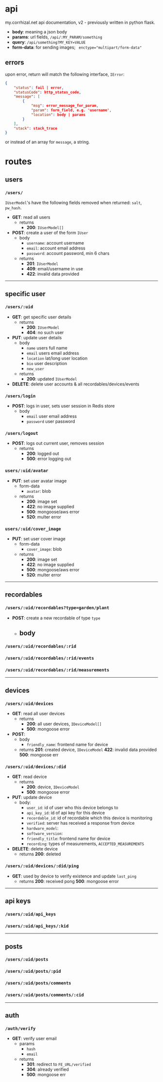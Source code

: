 # api

my.corrhizal.net api documentation, v2 - previously written in python flask.

* __body__: meaning a json body
* __params__: url fields, `/api/:MY_PARAM/something`
* __query__: `/api/something?MY_KEY=VALUE`
* __form-data__: for sending images; ` enctype="multipart/form-data"`

## errors

upon error, return will match the following interface, `IError`:

```json
{
    "status": fail | error,
    "statusCode": http_status_code,
    "message": [
        {
            "msg": error_message_for_param,
            "param": form_field, e.g. 'username',
            "location": body | params
        }
    ],
    "stack": stack_trace
}
```

or instead of an array for `message`, a string.

# routes

## users

### `/users/`

`IUserModel`'s have the following fields removed when returned: `salt`, `pw_hash`.

* __GET__: read all users
    * returns
        - __200__: `IUserModel[]`
* __POST__: create a user of the form `IUser`
    * body
        - `username`: account username
        - `email`: account email address
        - `password`: account password, min 6 chars
    * returns
        - __201__: `IUserModel`
        - __409__: email/username in use
        - __422__: invalid data provided

---

## specific user

### `/users/:uid`
* __GET__: get specific user details
    * returns
        - __200__: `IUserModel`
        - __404__: no such user
* __PUT__: update user details
    * body
        - `name` users full name
        - `email` users email address
        - `location` lat/long user location
        - `bio` user description
        - `new_user` 
    * returns
        - __200__: updated `IUserModel`
* __DELETE__: delete user accounts & all recordables/devices/events

### `/users/login`
* __POST__: logs in user, sets user session in Redis store
    * body
        - `email` user email address
        - `password` user password

### `/users/logout`
* __POST__: logs out current user, removes session
    * returns
        - __200__: logged out
        - __500__: error logging out

### `users/:uid/avatar`
* __PUT__: set user avatar image
    * form-data
        - `avatar`: blob
    * returns
        - __200__: image set
        - __422__: no image supplied 
        - __500__: mongoose/aws error 
        - __520__: multer error

### `users/:uid/cover_image`
* __PUT__: set user cover image
    * form-data
        - `cover_image`: blob
    * returns
        - __200__: image set
        - __422__: no image supplied 
        - __500__: mongoose/aws error 
        - __520__: multer error

---

## recordables

### `/users/:uid/recordables?type=garden/plant`
* __POST__: create a new recordable of type `type`
    * body
        - 


### `/users/:uid/recordables/:rid`
### `/users/:uid/recordables/:rid/events`
### `/users/:uid/recordables/:rid/measurements`

---

## devices

### `/users/:uid/devices`

* __GET__: read all user devices
    * returns
        - __200__: all user devices, `IDeviceModel[]`
        - __500__: mongoose error
* __POST__:
    * body
        - `friendly_name`: frontend name for device
    * returns
        __201__: created device, `IDeviceModel`
        __422__: invalid data provided
        __500__: mongoose err

### `/users/:uid/devices/:did`

* __GET__: read device
    * returns
        - __200__: device, `IDeviceModel`
        - __500__: mongoose error
* __PUT__: update device
    * body:
        - `user_id`: id of user who this device belongs to
        - `api_key_id`: id of api key for this device
        - `recordable_id`: id of recordable which this device is monitoring
        - `verified`: server has received a response from device
        - `hardware_model`:
        - `software_version`:
        - `friendly_title`: frontend name for device
        - `recording`: types of measurements, `ACCEPTED_MEASUREMENTS`
* __DELETE__: delete device
    * returns
        __200__: deleted

### `/users/:uid/devices/:did/ping`

* __GET__: used by device to verify existence and update `last_ping`
    - returns
        __200__: received pong
        __500__: mongoose error

---

## api keys

### `/users/:uid/api_keys`
### `/users/:uid/api_keys/:kid`

---

## posts

### `/users/:uid/posts`
### `/users/:uid/posts/:pid`
### `/users/:uid/posts/comments`
### `/users/:uid/posts/comments/:cid`

---

## auth

### `/auth/verify`
* __GET__: verify user email
    * params
        - `hash`
        - `email`
    * returns 
        - __301__: redirect to `FE_URL/verified`
        - __304__: already verified
        - __500__: mongoose err
